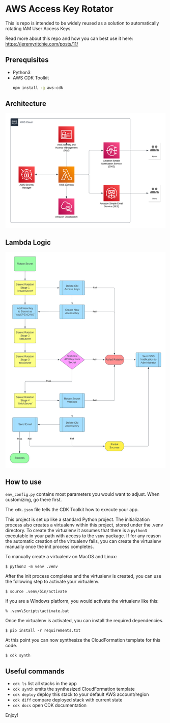 # AWS Access Key Rotator

This is repo is intended to be widely reused as a solution to automatically rotating IAM User Access Keys.

Read more about this repo and how you can best use it here: https://jeremyritchie.com/posts/11/

## Prerequisites

* Python3
* AWS CDK Toolkit
  ```sh
  npm install -g aws-cdk
  ```
## Architecture

![](/secrets-manager-rotation-architecture.png?raw=true)

## Lambda Logic

![](/Secret-Rotation.png?raw=true)




## How to use

`env_config.py` contains most parameters you would want to adjust. When customizing, go there first.


The `cdk.json` file tells the CDK Toolkit how to execute your app.

This project is set up like a standard Python project.  The initialization process also creates
a virtualenv within this project, stored under the .venv directory.  To create the virtualenv
it assumes that there is a `python3` executable in your path with access to the `venv` package.
If for any reason the automatic creation of the virtualenv fails, you can create the virtualenv
manually once the init process completes.

To manually create a virtualenv on MacOS and Linux:

```
$ python3 -m venv .venv
```

After the init process completes and the virtualenv is created, you can use the following
step to activate your virtualenv.

```
$ source .venv/bin/activate
```

If you are a Windows platform, you would activate the virtualenv like this:

```
% .venv\Scripts\activate.bat
```

Once the virtualenv is activated, you can install the required dependencies.

```
$ pip install -r requirements.txt
```

At this point you can now synthesize the CloudFormation template for this code.

```
$ cdk synth
```

## Useful commands

 * `cdk ls`          list all stacks in the app
 * `cdk synth`       emits the synthesized CloudFormation template
 * `cdk deploy`      deploy this stack to your default AWS account/region
 * `cdk diff`        compare deployed stack with current state
 * `cdk docs`        open CDK documentation

Enjoy!
